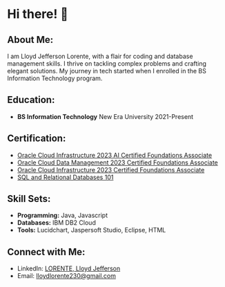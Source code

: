 # Hi there! 👋

## About Me:

I am Lloyd Jefferson Lorente, with a flair for coding and database management skills. I thrive on tackling complex problems and crafting elegant solutions. My journey in tech started when I enrolled in the BS Information Technology program.

## Education:

- **BS Information Technology**
  New Era University
  2021-Present

## Certification:

- [Oracle Cloud Infrastructure 2023 AI Certified Foundations Associate]([certification_link1](https://catalog-education.oracle.com/pls/certview/sharebadge?id=43CC1D92BC91590B7CB73417550907793C0B83CAC82C6D4EBA767EDD35ED4477))
- [Oracle Cloud Data Management 2023 Certified Foundations Associate]([certification_link2](https://catalog-education.oracle.com/pls/certview/sharebadge?id=6AAF413BE1D890C581D4C8FE946F54CCAFDF9BF7C9E50937AF796230C042F165&fbclid=IwAR1do79zTl6fXhRlIjiwdGF-vpO01f7oSP0fHilRDDZg-nUIF62hFz445ic))
- [Oracle Cloud Infrastructure 2023 Certified Foundations Associate]([certification_link3](https://catalog-education.oracle.com/pls/certview/sharebadge?id=D445D213AB638D570147DCCD91BC0A07C1C8BCC8F028266987EDCAD6516993D4))
- [SQL and Relational Databases 101]([certification_link4](https://courses.cognitiveclass.ai/certificates/1b935a1aa7bc4145bbc208e37926c621))

## Skill Sets:

- **Programming:** Java, Javascript
- **Databases:** IBM DB2 Cloud
- **Tools:** Lucidchart, Jaspersoft Studio, Eclipse, HTML

## Connect with Me:

- LinkedIn: [LORENTE, Lloyd Jefferson]([linkedin_link](https://www.linkedin.com/in/lorente-lloyd-jefferson-1113b12a3/)https://www.linkedin.com/in/lorente-lloyd-jefferson-1113b12a3/)
- Email: lloydlorente230@gmail.com
